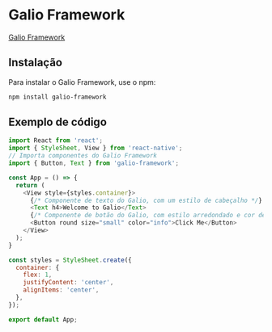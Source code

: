 # Galio Framework
<a href="https://galio.io/" target="_blank">Galio Framework</a>


## Instalação
Para instalar o Galio Framework, use o npm:

```bash
npm install galio-framework
```

## Exemplo de código
```javascript
import React from 'react';
import { StyleSheet, View } from 'react-native';
// Importa componentes do Galio Framework
import { Button, Text } from 'galio-framework';

const App = () => {
  return (
    <View style={styles.container}>
      {/* Componente de texto do Galio, com um estilo de cabeçalho */}
      <Text h4>Welcome to Galio</Text>
      {/* Componente de botão do Galio, com estilo arredondado e cor de informação */}
      <Button round size="small" color="info">Click Me</Button>
    </View>
  );
}

const styles = StyleSheet.create({
  container: {
    flex: 1,
    justifyContent: 'center',
    alignItems: 'center',
  },
});

export default App;
```

